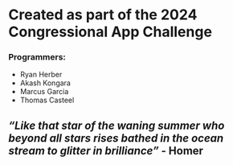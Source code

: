 # Created as part of the 2024 Congressional App Challenge
### Programmers: 
* Ryan Herber
* Akash Kongara
* Marcus Garcia
* Thomas Casteel

## *“Like that star of the waning summer who beyond all stars rises bathed in the ocean stream to glitter in brilliance”* __- Homer__
